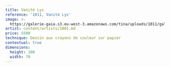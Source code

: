 ```yaml
---
title: Vanité Lys
reference: '1011, Vanité Lys'
image: >-
  https://galerie-gaia.s3.eu-west-3.amazonaws.com/tina/uploads/1011/galerie-gaia-1011-vanite-lys.jpg
artist: content/artists/1001.md
price: 5500
technique: Dessin aux crayons de couleur sur papier
contextual: true
dimensions:
  height: 100
  width: 70
---
```


